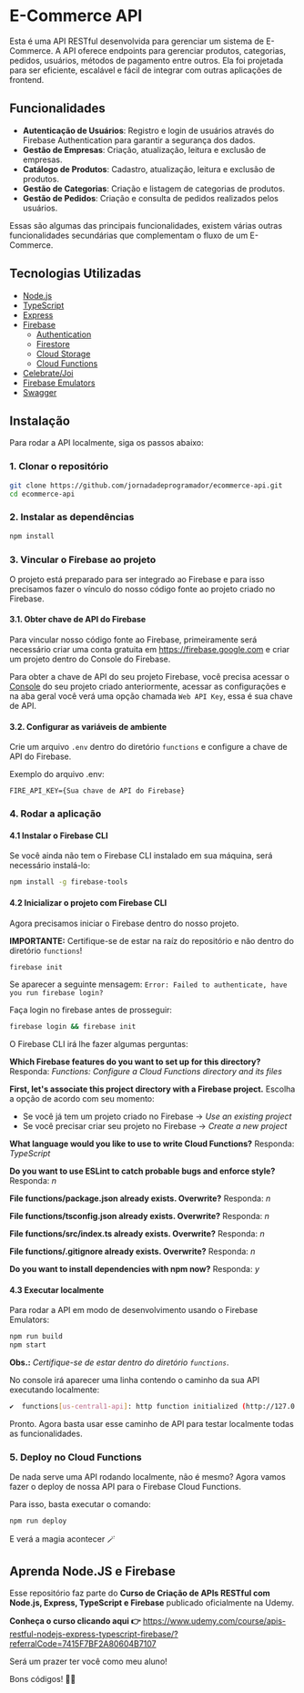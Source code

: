 # E-Commerce API

Esta é uma API RESTful desenvolvida para gerenciar um sistema de E-Commerce. A API oferece endpoints para gerenciar produtos, categorias, pedidos, usuários, métodos de pagamento entre outros. Ela foi projetada para ser eficiente, escalável e fácil de integrar com outras aplicações de frontend.

## Funcionalidades

- **Autenticação de Usuários**: Registro e login de usuários através do Firebase Authentication para garantir a segurança dos dados.
- **Gestão de Empresas**: Criação, atualização, leitura e exclusão de empresas.
- **Catálogo de Produtos**: Cadastro, atualização, leitura e exclusão de produtos.
- **Gestão de Categorias**: Criação e listagem de categorias de produtos.
- **Gestão de Pedidos**: Criação e consulta de pedidos realizados pelos usuários.

Essas são algumas das principais funcionalidades, existem várias outras funcionalidades secundárias que complementam o fluxo de um E-Commerce.

## Tecnologias Utilizadas

- [Node.js](https://nodejs.org)
- [TypeScript](https://www.typescriptlang.org)
- [Express](https://expressjs.com)
- [Firebase](https://firebase.google.com)
  - [Authentication](https://firebase.google.com/docs/auth)
  - [Firestore](https://firebase.google.com/docs/firestore)
  - [Cloud Storage](https://firebase.google.com/docs/storage)
  - [Cloud Functions](https://firebase.google.com/docs/functions)
- [Celebrate/Joi](https://www.npmjs.com/package/celebrate)
- [Firebase Emulators](https://firebase.google.com/docs/emulator-suite)
- [Swagger](https://swagger-autogen.github.io)

## Instalação

Para rodar a API localmente, siga os passos abaixo:

### 1. Clonar o repositório

```bash
git clone https://github.com/jornadadeprogramador/ecommerce-api.git
cd ecommerce-api
```

### 2. Instalar as dependências

```bash
npm install
```

### 3. Vincular o Firebase ao projeto

O projeto está preparado para ser integrado ao Firebase e para isso precisamos fazer o vínculo do nosso código fonte ao projeto criado no Firebase.

#### 3.1. Obter chave de API do Firebase

Para vincular nosso código fonte ao Firebase, primeiramente será necessário criar uma conta gratuita em https://firebase.google.com e criar um projeto dentro do Console do Firebase.

Para obter a chave de API do seu projeto Firebase, você precisa acessar o [Console](https://console.firebase.google.com) do seu projeto criado anteriormente, acessar as configurações e na aba geral você verá uma opção chamada `Web API Key`, essa é sua chave de API.

#### 3.2. Configurar as variáveis de ambiente

Crie um arquivo `.env` dentro do diretório `functions` e configure a chave de API do Firebase.

Exemplo do arquivo .env:

```
FIRE_API_KEY={Sua chave de API do Firebase}
```

### 4. Rodar a aplicação

#### 4.1 Instalar o Firebase CLI

Se você ainda não tem o Firebase CLI instalado em sua máquina, será necessário instalá-lo:

```bash
npm install -g firebase-tools
```

#### 4.2 Inicializar o projeto com Firebase CLI

Agora precisamos iniciar o Firebase dentro do nosso projeto.

**IMPORTANTE:** Certifique-se de estar na raíz do repositório e não dentro do diretório `functions`!

```bash
firebase init
```

Se aparecer a seguinte mensagem: `Error: Failed to authenticate, have you run firebase login?`

Faça login no firebase antes de prosseguir:

```bash
firebase login && firebase init
```

O Firebase CLI irá lhe fazer algumas perguntas:

**Which Firebase features do you want to set up for this directory?**
Responda: *Functions: Configure a Cloud Functions directory and its files*

**First, let's associate this project directory with a Firebase project.**
Escolha a opção de acordo com seu momento:

 - Se você já tem um projeto criado no Firebase -> *Use an existing project*
 - Se você precisar criar seu projeto no Firebase -> *Create a new project*

**What language would you like to use to write Cloud Functions?**
Responda: *TypeScript*

**Do you want to use ESLint to catch probable bugs and enforce style?**
Responda: *n*

**File functions/package.json already exists. Overwrite?**
Responda: *n*

**File functions/tsconfig.json already exists. Overwrite?**
Responda: *n*

**File functions/src/index.ts already exists. Overwrite?**
Responda: *n*

**File functions/.gitignore already exists. Overwrite?**
Responda: *n*

**Do you want to install dependencies with npm now?**
Responda: *y*

#### 4.3 Executar localmente

Para rodar a API em modo de desenvolvimento usando o Firebase Emulators:

```bash
npm run build
npm start
```

**Obs.:** _Certifique-se de estar dentro do diretório `functions`_.

No console irá aparecer uma linha contendo o caminho da sua API executando localmente:

```bash
✔  functions[us-central1-api]: http function initialized (http://127.0.0.1:5001/e-commerce-d1288/us-central1/api).
```

Pronto. Agora basta usar esse caminho de API para testar localmente todas as funcionalidades.

### 5. Deploy no Cloud Functions

De nada serve uma API rodando localmente, não é mesmo? Agora vamos fazer o deploy de nossa API para o Firebase Cloud Functions.

Para isso, basta executar o comando:

```bash
npm run deploy
```

E verá a magia acontecer 🪄

## Aprenda Node.JS e Firebase

Esse repositório faz parte do **Curso de Criação de APIs RESTful com Node.js, Express, TypeScript e Firebase** publicado oficialmente na Udemy.

**Conheça o curso clicando aqui 👉**
https://www.udemy.com/course/apis-restful-nodejs-express-typescript-firebase/?referralCode=7415F7BF2A80604B7107

Será um prazer ter você como meu aluno!

Bons códigos! 👨‍💻
